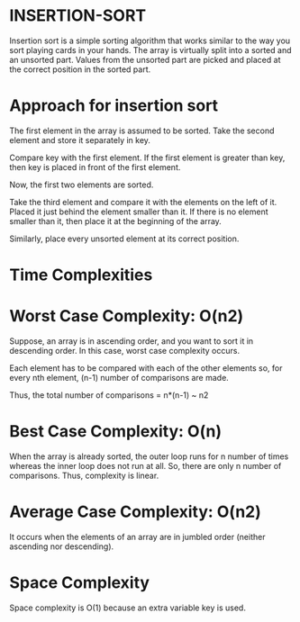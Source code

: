 # INSERTION-SORT

Insertion sort is a simple sorting algorithm that works similar to the way you sort playing cards in your hands. The array is virtually split into a sorted and an unsorted part. Values from the unsorted part are picked and placed at the correct position in the sorted part.

# Approach for insertion sort

The first element in the array is assumed to be sorted. Take the second element and store it separately in key.

Compare key with the first element. If the first element is greater than key, then key is placed in front of the first element.





Now, the first two elements are sorted.

Take the third element and compare it with the elements on the left of it. Placed it just behind the element smaller than it. If there is no element smaller than it, then place it at the beginning of the array.



Similarly, place every unsorted element at its correct position.



# Time Complexities
#  Worst Case Complexity: O(n2)

Suppose, an array is in ascending order, and you want to sort it in descending order. In this case, worst case complexity occurs.

Each element has to be compared with each of the other elements so, for every nth element, (n-1) number of comparisons are made.

Thus, the total number of comparisons = n*(n-1) ~ n2


#  Best Case Complexity: O(n)


When the array is already sorted, the outer loop runs for n number of times whereas the inner loop does not run at all. So, there are only n number of comparisons. Thus, complexity is linear.


#  Average Case Complexity: O(n2)


It occurs when the elements of an array are in jumbled order (neither ascending nor descending).



# Space Complexity

Space complexity is O(1) because an extra variable key is used.
